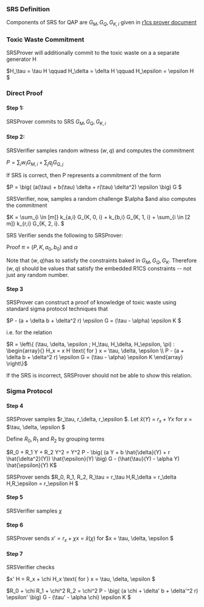 ### SRS Definition

Components of SRS for QAP are $G_M, G_Q, G_{K,i}$ given in [r1cs prover document](./r1cs_prover.md)

### Toxic Waste Commitment

SRSProver will additionally commit to the toxic waste on a a separate generator H

$H_\tau = \tau H \qquad H_\delta = \delta H \qquad H_\epsilon = \epsilon H $

### Direct Proof

#### Step 1:

SRSProver commits to SRS $G_M, G_Q, G_{K,i}$

#### Step 2:

SRSVerifier samples random witness $(w, q)$ and computes the commitment

$P = \sum_{i} w_i G_{M,i} + \sum_{j} q_j G_{Q,j}$

If SRS is correct, then P represents a commitment of the form

$P = \big( (a(\tau) + b(\tau) \delta + r(\tau) \delta^2) \epsilon \big) G $

SRSVerifier, now, samples a random challenge $\alpha $and also computes the commitment 

$K = \sum_{i \in [m]} k_{a,i} G_{K, 0, i} + k_{b,i} G_{K, 1, i} + \sum_{i \in [2 m]} k_{r,i} G_{K, 2, i}. $

SRS Verifier sends the following to SRSProver:

Proof $\pi$ = $(P, K, a_0, b_0)$ and $\alpha$

Note that $(w, q)$has to satisfy the constraints baked in $G_M, G_Q, G_K$. Therefore $(w, q)$ should be values that satisfy the embedded R1CS constraints -- not just any random number.

#### Step 3

SRSProver can construct a proof of knowledge of toxic waste using standard sigma protocol techniques that

$P - (a + \delta b + \delta^2 r) \epsilon G = (\tau - \alpha) \epsilon K $

i.e. for the relation

$R = \left\{ (\tau, \delta, \epsilon ; H_\tau, H_\delta, H_\epsilon, \pi) : \begin{array}{} H_x = x H \text{ for } x = \tau, \delta, \epsilon \\ P - (a + \delta b + \delta^2 r) \epsilon G = (\tau - \alpha) \epsilon K \end{array} \right\}$

If the SRS is incorrect, SRSProver should not be able to show this relation.

### Sigma Protocol

#### Step 4

SRSProver samples $r_\tau, r_\delta, r_\epsilon $. Let $\hat{x}(Y)$ = $r_x + Y x$ for $x$ = $\tau, \delta, \epsilon $

Define $R_0, R_1$ and $R_2$ by grouping terms

$R_0 + R_1 Y + R_2 Y^2 = Y^2 P - \big( (a Y + b \hat{\delta}(Y) + r \hat{\delta^2}(Y)) \hat{\epsilon}(Y) \big) G - (\hat{\tau}(Y) - \alpha Y) \hat{\epsilon}(Y) K$

SRSProver sends $R_0, R_1, R_2, R_\tau = r_\tau H,R_\delta = r_\delta H,R_\epsilon = r_\epsilon H $

#### Step 5

SRSVerifier samples $\chi$

#### Step 6

SRSProver sends $x' = r_x + \chi x$ = $\hat{x}(\chi)$ for $x = \tau, \delta, \epsilon $


#### Step 7

SRSVerifier checks

$x' H = R_x + \chi H_x \text{ for } x = \tau, \delta, \epsilon $

$R_0 + \chi R_1 + \chi^2 R_2 = \chi^2 P - \big( (a \chi + \delta' b + \delta'^2 r) \epsilon' \big) G - (\tau' - \alpha \chi) \epsilon K $